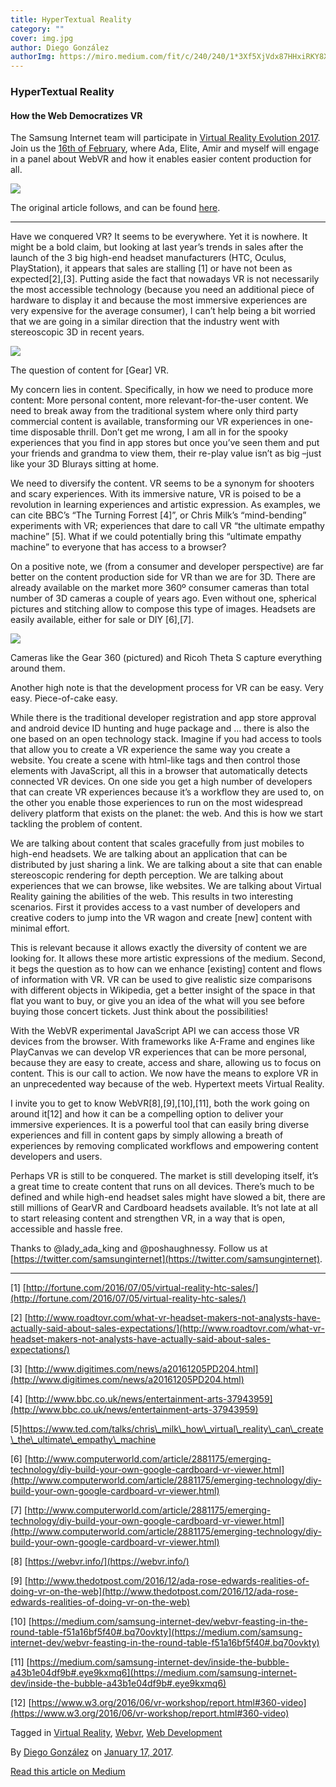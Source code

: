 ```yaml
---
title: HyperTextual Reality
category: ""
cover: img.jpg
author: Diego González
authorImg: https://miro.medium.com/fit/c/240/240/1*3Xf5XjVdx87HHxiRKY8X1Q.jpeg
---
```


### HyperTextual Reality

#### How the Web Democratizes VR

The Samsung Internet team will participate in [Virtual Reality Evolution 2017](http://www.virtualrealityevo.com/). Join us the [16th of February](http://www.virtualrealityevo.com/agenda), where Ada, Elite, Amir and myself will engage in a panel about WebVR and how it enables easier content production for all.

![](https://cdn-images-1.medium.com/max/800/1*xKKanTqn5Jxc0oNhZXEi7g.jpeg)

The original article follows, and can be found [here](http://www.virtualrealityevo.com/single-post/2017/01/11/Hypertextual-Reality-and-the-VR-Storm).

* * *

Have we conquered VR? It seems to be everywhere. Yet it is nowhere. It might be a bold claim, but looking at last year’s trends in sales after the launch of the 3 big high-end headset manufacturers (HTC, Oculus, PlayStation), it appears that sales are stalling \[1\] or have not been as expected\[2\],\[3\]. Putting aside the fact that nowadays VR is not necessarily the most accessible technology (because you need an additional piece of hardware to display it and because the most immersive experiences are very expensive for the average consumer), I can’t help being a bit worried that we are going in a similar direction that the industry went with stereoscopic 3D in recent years.

![](https://cdn-images-1.medium.com/max/800/1*8u_-5BgnxqogFLsDvxnN-A.jpeg)

The question of content for \[Gear\] VR.

My concern lies in content. Specifically, in how we need to produce more content: More personal content, more relevant-for-the-user content. We need to break away from the traditional system where only third party commercial content is available, transforming our VR experiences in one-time disposable thrill. Don’t get me wrong, I am all in for the spooky experiences that you find in app stores but once you’ve seen them and put your friends and grandma to view them, their re-play value isn’t as big –just like your 3D Blurays sitting at home.

We need to diversify the content. VR seems to be a synonym for shooters and scary experiences. With its immersive nature, VR is poised to be a revolution in learning experiences and artistic expression. As examples, we can cite BBC’s “The Turning Forrest \[4\]”, or Chris Milk’s “mind-bending” experiments with VR; experiences that dare to call VR “the ultimate empathy machine” \[5\]. What if we could potentially bring this “ultimate empathy machine” to everyone that has access to a browser?

On a positive note, we (from a consumer and developer perspective) are far better on the content production side for VR than we are for 3D. There are already available on the market more 360º consumer cameras than total number of 3D cameras a couple of years ago. Even without one, spherical pictures and stitching allow to compose this type of images. Headsets are easily available, either for sale or DIY \[6\],\[7\].

![](https://cdn-images-1.medium.com/max/800/1*M-mwwtclaSAaDRjXdfJBnA.jpeg)

Cameras like the Gear 360 (pictured) and Ricoh Theta S capture everything around them.

Another high note is that the development process for VR can be easy. Very easy. Piece-of-cake easy.

While there is the traditional developer registration and app store approval and android device ID hunting and huge package and … there is also the one based on an open technology stack. Imagine if you had access to tools that allow you to create a VR experience the same way you create a website. You create a scene with html-like tags and then control those elements with JavaScript, all this in a browser that automatically detects connected VR devices. On one side you get a high number of developers that can create VR experiences because it’s a workflow they are used to, on the other you enable those experiences to run on the most widespread delivery platform that exists on the planet: the web. And this is how we start tackling the problem of content.

We are talking about content that scales gracefully from just mobiles to high-end headsets. We are talking about an application that can be distributed by just sharing a link. We are talking about a site that can enable stereoscopic rendering for depth perception. We are talking about experiences that we can browse, like websites. We are talking about Virtual Reality gaining the abilities of the web. This results in two interesting scenarios. First it provides access to a vast number of developers and creative coders to jump into the VR wagon and create \[new\] content with minimal effort.

This is relevant because it allows exactly the diversity of content we are looking for. It allows these more artistic expressions of the medium. Second, it begs the question as to how can we enhance \[existing\] content and flows of information with VR. VR can be used to give realistic size comparisons with different objects in Wikipedia, get a better insight of the space in that flat you want to buy, or give you an idea of the what will you see before buying those concert tickets. Just think about the possibilities!

With the WebVR experimental JavaScript API we can access those VR devices from the browser. With frameworks like A-Frame and engines like PlayCanvas we can develop VR experiences that can be more personal, because they are easy to create, access and share, allowing us to focus on content. This is our call to action. We now have the means to explore VR in an unprecedented way because of the web. Hypertext meets Virtual Reality.

I invite you to get to know WebVR\[8\],\[9\],\[10\],\[11\], both the work going on around it\[12\] and how it can be a compelling option to deliver your immersive experiences. It is a powerful tool that can easily bring diverse experiences and fill in content gaps by simply allowing a breath of experiences by removing complicated workflows and empowering content developers and users.

Perhaps VR is still to be conquered. The market is still developing itself, it’s a great time to create content that runs on all devices. There’s much to be defined and while high-end headset sales might have slowed a bit, there are still millions of GearVR and Cardboard headsets available. It’s not late at all to start releasing content and strengthen VR, in a way that is open, accessible and hassle free.

Thanks to @lady\_ada\_king and @poshaughnessy. Follow us at [https://twitter.com/samsunginternet](https://twitter.com/samsunginternet).

* * *

\[1\] [http://fortune.com/2016/07/05/virtual-reality-htc-sales/](http://fortune.com/2016/07/05/virtual-reality-htc-sales/)

\[2\] [http://www.roadtovr.com/what-vr-headset-makers-not-analysts-have-actually-said-about-sales-expectations/](http://www.roadtovr.com/what-vr-headset-makers-not-analysts-have-actually-said-about-sales-expectations/)

\[3\] [http://www.digitimes.com/news/a20161205PD204.html](http://www.digitimes.com/news/a20161205PD204.html)

\[4\] [http://www.bbc.co.uk/news/entertainment-arts-37943959](http://www.bbc.co.uk/news/entertainment-arts-37943959)

\[5\]https://www.ted.com/talks/chris\_milk\_how\_virtual\_reality\_can\_create\_the\_ultimate\_empathy\_machine

\[6\] [http://www.computerworld.com/article/2881175/emerging-technology/diy-build-your-own-google-cardboard-vr-viewer.html](http://www.computerworld.com/article/2881175/emerging-technology/diy-build-your-own-google-cardboard-vr-viewer.html)

\[7\] [http://www.computerworld.com/article/2881175/emerging-technology/diy-build-your-own-google-cardboard-vr-viewer.html](http://www.computerworld.com/article/2881175/emerging-technology/diy-build-your-own-google-cardboard-vr-viewer.html)

\[8\] [https://webvr.info/](https://webvr.info/)

\[9\] [http://www.thedotpost.com/2016/12/ada-rose-edwards-realities-of-doing-vr-on-the-web](http://www.thedotpost.com/2016/12/ada-rose-edwards-realities-of-doing-vr-on-the-web)

\[10\] [https://medium.com/samsung-internet-dev/webvr-feasting-in-the-round-table-f51a16bf5f40#.bq70ovkty](https://medium.com/samsung-internet-dev/webvr-feasting-in-the-round-table-f51a16bf5f40#.bq70ovkty)

\[11\] [https://medium.com/samsung-internet-dev/inside-the-bubble-a43b1e04df9b#.eye9kxmq6](https://medium.com/samsung-internet-dev/inside-the-bubble-a43b1e04df9b#.eye9kxmq6)

\[12\] [https://www.w3.org/2016/06/vr-workshop/report.html#360-video](https://www.w3.org/2016/06/vr-workshop/report.html#360-video)

Tagged in [Virtual Reality](https://medium.com/tag/virtual-reality), [Webvr](https://medium.com/tag/webvr), [Web Development](https://medium.com/tag/web-development)

By [Diego González](https://medium.com/@diekus) on [January 17, 2017](https://medium.com/p/3c375480e0d8).

[Read this article on Medium](https://medium.com/@diekus/hypertextual-reality-3c375480e0d8)

